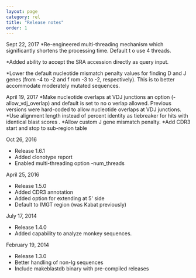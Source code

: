 ```yaml
---
layout: page
category: rel
title: "Release notes"
order: 1
---
```


Sept 22, 2017
*Re-engineered multi-threading mechanism which significantly shortens the processing time. Default t
o use 4 threads.

*Added ability to accept the SRA accession directly as query input.

*Lower the default nucleotide mismatch penalty values for finding D and J genes (from -4 to -2 and f
rom -3 to -2, respectively). This is to better accommodate moderately mutated sequences. 

April 19, 2017
*Make nucleotide overlaps at VDJ junctions an option (-allow_vdj_overlap) and default is set to no o
verlap allowed.  Previous versions were hard-coded to allow nucleotide overlaps at VDJ junctions.
*Use alignment length instead of percent identity as tiebreaker for hits with identical blast scores
.
*Allow custom J gene mismatch penalty.
*Add CDR3 start and stop to sub-region table

Oct 26, 2016
* Release 1.6.1
* Added clonotype report
* Enabled multi-threading option -num_threads

April 25, 2016
* Release 1.5.0
* Added CDR3 annotation 
* Added option for extending at 5' side
* Default to IMGT region (was Kabat previously)

July 17, 2014
* Release 1.4.0
* Added capability to analyze monkey sequences.

February 19, 2014
* Release 1.3.0
* Better handling of non-Ig sequences
* Include makeblastdb binary with pre-compiled releases

